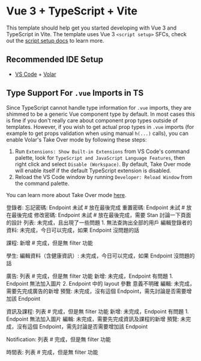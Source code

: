 # Vue 3 + TypeScript + Vite

This template should help get you started developing with Vue 3 and TypeScript in Vite. The template uses Vue 3 `<script setup>` SFCs, check out the [script setup docs](https://v3.vuejs.org/api/sfc-script-setup.html#sfc-script-setup) to learn more.

## Recommended IDE Setup

- [VS Code](https://code.visualstudio.com/) + [Volar](https://marketplace.visualstudio.com/items?itemName=Vue.volar)

## Type Support For `.vue` Imports in TS

Since TypeScript cannot handle type information for `.vue` imports, they are shimmed to be a generic Vue component type by default. In most cases this is fine if you don't really care about component prop types outside of templates. However, if you wish to get actual prop types in `.vue` imports (for example to get props validation when using manual `h(...)` calls), you can enable Volar's Take Over mode by following these steps:

1. Run `Extensions: Show Built-in Extensions` from VS Code's command palette, look for `TypeScript and JavaScript Language Features`, then right click and select `Disable (Workspace)`. By default, Take Over mode will enable itself if the default TypeScript extension is disabled.
2. Reload the VS Code window by running `Developer: Reload Window` from the command palette.

You can learn more about Take Over mode [here](https://github.com/johnsoncodehk/volar/discussions/471).

登錄者:
    忘記密碼: Endpoint 未試 # 放在最後完成
    重置密碼: Endpoint 未試 # 放在最後完成
    修改密碼: Endpoint 未試 # 放在最後完成，需要 Stan 討論一下頁面的設計
    列表: 未完成，且出現了一些問題
    1.
        無法查詢出全部的用戶
    編輯登錄者的資料: 未完成，今日可以完成，如果 Endpoint 沒問題的話

課程: 
    新增  # 完成，但是無 filter 功能

學生:
    編輯資料（含健康資訊）: 未完成，今日可以完成，如果 Endpoint 沒問題的話

廣告:
    列表  # 完成，但是無 filter 功能
    新增: 未完成，Endpoint 有問題
    1. 
        Endpoint 無法加入圖片
    2. 
        Endpoint 中的 layout 參數 意義不明確
    編輯: 未完成，需要先完成廣告的新增
    預覽: 未完成，沒有這個 Endpoint，需先討論是否需要增加該 Endpoint

資訊及課程: 
    列表  # 完成，但是無 filter 功能
    新增: 未完成，Endpoint 有問題
    1.
        Endpoint 無法加入圖片
    編輯: 未完成，需要先完成資訊及課程的新增
    預覽: 未完成，沒有這個 Endpoint，需先討論是否需要增加該 Endpoint

Notification:
    列表  # 完成，但是無 filter 功能

時間表:
    列表  # 完成，但是無 filter 功能